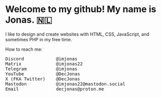 # Welcome to my github! My name is Jonas. 🇳🇱

I like to design and create websites with HTML, CSS, JavaScript, and sometimes PHP in my free time.

How to reach me:

<pre>
Discord            @imjonas
Matrix             @imjonas22
Telegram           @imjonas
YouTube            @DecJonas
X (FKA Twitter)    @DecJonas
Mastodon           @imjonas22@mastodon.social
Email              decjonas@proton.me
</pre>
